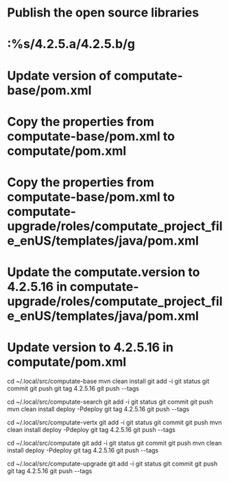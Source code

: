 # Publish the open source libraries

# :%s/4.2.5.a/4.2.5.b/g

# Update version of computate-base/pom.xml
# Copy the properties from computate-base/pom.xml to computate/pom.xml
# Copy the properties from computate-base/pom.xml to computate-upgrade/roles/computate_project_file_enUS/templates/java/pom.xml
# Update the computate.version to 4.2.5.16 in computate-upgrade/roles/computate_project_file_enUS/templates/java/pom.xml
# Update version to 4.2.5.16 in computate/pom.xml

cd ~/.local/src/computate-base
mvn clean install
git add -i
git status
git commit
git push
git tag 4.2.5.16
git push --tags

cd ~/.local/src/computate-search
git add -i
git status
git commit
git push
mvn clean install deploy -Pdeploy
git tag 4.2.5.16
git push --tags

cd ~/.local/src/computate-vertx
git add -i
git status
git commit
git push
mvn clean install deploy -Pdeploy
git tag 4.2.5.16
git push --tags

cd ~/.local/src/computate
git add -i
git status
git commit
git push
mvn clean install deploy -Pdeploy
git tag 4.2.5.16
git push --tags

cd ~/.local/src/computate-upgrade
git add -i
git status
git commit
git push
git tag 4.2.5.16
git push --tags

